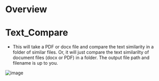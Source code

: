 # Overview


# Text_Compare  
- This will take a PDF or docx file and compare the text similarity in a folder of similar files.   Or, it will just compare the text similarilty of document files (docx or PDF) in a folder.   The output file path and filename is up to you.

![image](https://github.com/user-attachments/assets/c129f6e9-0e88-4584-99f3-2b710356d2ae)
